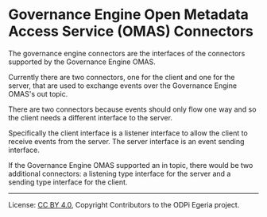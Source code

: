 <!-- SPDX-License-Identifier: CC-BY-4.0 -->
<!-- Copyright Contributors to the ODPi Egeria project. -->

# Governance Engine Open Metadata Access Service (OMAS) Connectors

The governance engine connectors are the interfaces of the
connectors supported by the Governance Engine OMAS.

Currently there are two connectors, one for the client
and one for the server, that are used to exchange events
over the Governance Engine OMAS's out topic.

There are two connectors because events should only flow one way
and so the client needs a different interface to the server.

Specifically the client interface is a listener interface
to allow the client to receive events from the server.
The server interface is an event sending interface.

If the Governance Engine OMAS supported an in topic,
there would be two additional connectors: a listening type
interface for the server and a sending type
interface for the client.

----
License: [CC BY 4.0](https://creativecommons.org/licenses/by/4.0/),
Copyright Contributors to the ODPi Egeria project.

